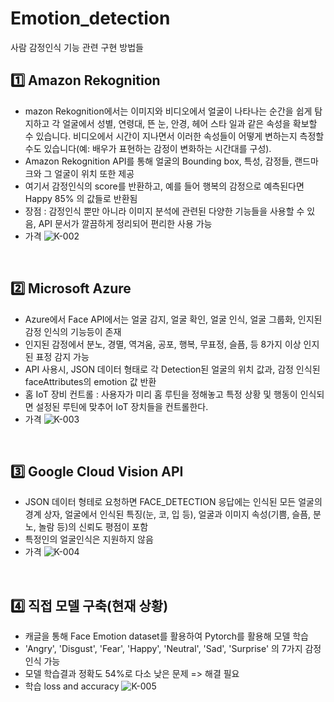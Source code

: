 # Emotion_detection

사람 감정인식 기능 관련 구현 방법들

<H2>1️⃣ Amazon Rekognition </H2>

- mazon Rekognition에서는 이미지와 비디오에서 얼굴이 나타나는 순간을 쉽게 탐지하고 각 얼굴에서 성별, 연령대, 뜬 눈, 안경, 헤어 스타  일과 같은 속성을 확보할 수 있습니다. 비디오에서 시간이 지나면서 이러한 속성들이 어떻게 변하는지 측정할 수도 있습니다(예: 배우가 표현하는 감정이 변화하는 시간대를 구성).
- Amazon Rekognition API를 통해 얼굴의 Bounding box, 특성, 감정들, 랜드마크와 그 얼굴이 위치 또한 제공
- 여기서 감정인식의 score를 반환하고, 예를 들어 행복의 감정으로 예측된다면 Happy 85% 의 값들로 반환됨
- 장점 : 감정인식 뿐만 아니라 이미지 분석에 관련된 다양한 기능들을 사용할 수 있음, API 문서가 깔끔하게 정리되어 편리한 사용 가능
- 가격
![K-002](https://user-images.githubusercontent.com/54658745/123742414-8e839d80-d8e6-11eb-8dc1-70e4855c8a26.png)

<br/>

<H2>2️⃣ Microsoft Azure </H2>

- Azure에서 Face API에서는 얼굴 감지, 얼굴 확인, 얼굴 인식, 얼굴 그룹화, 인지된 감정 인식의 기능등이 존재  
- 인지된 감정에서 분노, 경멸, 역겨움, 공포, 행복, 무표정, 슬픔, 등 8가지 이상 인지된 표정 감지 가능
- API 사용시, JSON 데이터 형태로 각 Detection된 얼굴의 위치 값과, 감정 인식된 faceAttributes의 emotion 값 반환
- 홈 IoT 장비 컨트롤 : 사용자가 미리 홈 루틴을 정해놓고 특정 상황 및 행동이 인식되면 설정된 루틴에 맞추어 IoT 장치들을 컨트롤한다.
- 가격
![K-003](https://user-images.githubusercontent.com/54658745/123742902-65afd800-d8e7-11eb-9b0a-b06144fecd3b.png)

<br/>

<H2>3️⃣ Google Cloud Vision API </H2>

- JSON 데이터 형테로 요청하면 FACE_DETECTION 응답에는 인식된 모든 얼굴의 경계 상자, 얼굴에서 인식된 특징(눈, 코, 입 등), 얼굴과 이미지 속성(기쁨, 슬픔, 분노, 놀람 등)의 신뢰도 평점이 포함
- 특정인의 얼굴인식은 지원하지 않음
- 가격
![K-004](https://user-images.githubusercontent.com/54658745/123743757-a8be7b00-d8e8-11eb-9361-6d47c1cac351.png)



<br/>

<H2>4️⃣ 직접 모델 구축(현재 상황) </H2>

- 캐글을 통해 Face Emotion dataset를 활용하여 Pytorch를 활용해 모델 학습
- 'Angry', 'Disgust', 'Fear', 'Happy', 'Neutral', 'Sad', 'Surprise' 의 7가지 감정인식 가능
- 모델 학습결과 정확도 54%로 다소 낮은 문제 => 해결 필요
- 학습 loss and accuracy
![K-005](https://user-images.githubusercontent.com/54658745/123744192-5e89c980-d8e9-11eb-8d53-7680d02cd352.png)




